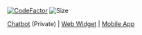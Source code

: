 [![CodeFactor](https://www.codefactor.io/repository/github/chrisrahme/fyp-mobapp/badge)](https://www.codefactor.io/repository/github/chrisrahme/fyp-mobapp)
![Size](https://img.shields.io/github/languages/code-size/chrisrahme/fyp-mobapp)

[Chatbot](https://github.com/ChrisRahme/fyp-chatbot) (Private) | [Web Widget](https://github.com/ChrisRahme/fyp-webapp) | [Mobile App](https://github.com/ChrisRahme/fyp-mobapp)